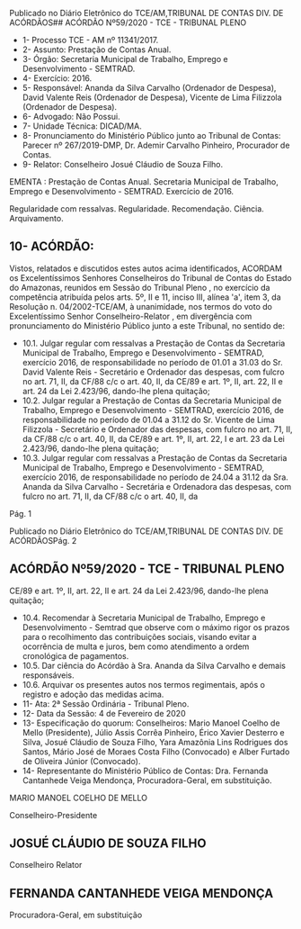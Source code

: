 Publicado  no  Diário  Eletrônico do TCE/AM,TRIBUNAL DE CONTAS DIV. DE ACÓRDÃOS## ACÓRDÃO Nº59/2020 - TCE - TRIBUNAL PLENO

- 1- Processo TCE - AM nº 11341/2017.
- 2- Assunto: Prestação de Contas Anual.
- 3- Órgão: Secretaria Municipal de Trabalho, Emprego e Desenvolvimento - SEMTRAD.
- 4- Exercício: 2016.
- 5- Responsável: Ananda da Silva Carvalho (Ordenador de Despesa), David Valente Reis (Ordenador de Despesa), Vicente de Lima Filizzola (Ordenador de Despesa).
- 6- Advogado: Não Possui.
- 7- Unidade Técnica: DICAD/MA.
- 8- Pronunciamento  do  Ministério  Público  junto  ao  Tribunal  de  Contas: Parecer  nº 267/2019-DMP, Dr. Ademir Carvalho Pinheiro, Procurador de Contas.
- 9- Relator: Conselheiro Josué Cláudio de Souza Filho.

EMENTA :  Prestação  de  Contas  Anual.  Secretaria Municipal de Trabalho, Emprego e Desenvolvimento - SEMTRAD. Exercício de 2016.

Regularidade com ressalvas. Regularidade. Recomendação. Ciência. Arquivamento.

## 10-  ACÓRDÃO:

Vistos, relatados e discutidos estes autos acima identificados, ACORDAM os Excelentíssimos Senhores Conselheiros do Tribunal de Contas do Estado do Amazonas, reunidos em Sessão do Tribunal Pleno , no exercício da competência atribuída pelos arts. 5º, II e 11, inciso III, alínea 'a', item 3, da Resolução n. 04/2002-TCE/AM, à unanimidade, nos termos do voto do Excelentíssimo Senhor Conselheiro-Relator , em divergência com pronunciamento do Ministério Público junto a este Tribunal, no sentido de:

- 10.1. Julgar regular com ressalvas a Prestação de Contas da Secretaria Municipal  de  Trabalho,  Emprego  e  Desenvolvimento  -  SEMTRAD, exercício 2016, de responsabilidade  no período de 01.01 a 31.03 do Sr.  David  Valente  Reis - Secretário e  Ordenador das  despesas, com fulcro no art. 71, II, da CF/88 c/c o art. 40, II, da CE/89 e art. 1º, II, art. 22, II e art. 24 da Lei 2.423/96, dando-lhe plena quitação;
- 10.2. Julgar  regular a  Prestação  de  Contas  da  Secretaria  Municipal  de Trabalho, Emprego e Desenvolvimento - SEMTRAD, exercício 2016, de responsabilidade no período de 01.04 a 31.12 do Sr. Vicente de Lima Filizzola -  Secretário e  Ordenador das  despesas,  com  fulcro no art. 71, II, da CF/88 c/c o art. 40, II, da CE/89 e art. 1º, II, art. 22, I e art. 23 da Lei 2.423/96, dando-lhe plena quitação;
- 10.3. Julgar regular com ressalvas a Prestação de Contas da Secretaria Municipal  de  Trabalho,  Emprego  e  Desenvolvimento  -  SEMTRAD, exercício  2016,  de  responsabilidade  no  período  de  24.04  a  31.12 da Sra.  Ananda  da  Silva  Carvalho - Secretária e  Ordenadora das despesas,  com  fulcro  no  art.  71,  II,  da  CF/88  c/c  o  art.  40,  II,  da

Pág. 1

Publicado  no  Diário  Eletrônico do TCE/AM,TRIBUNAL DE CONTAS DIV. DE ACÓRDÃOSPág. 2

## ACÓRDÃO Nº59/2020 - TCE - TRIBUNAL PLENO

CE/89 e art.  1º,  II,  art.  22,  II  e  art.  24  da  Lei  2.423/96,  dando-lhe plena quitação;

- 10.4. Recomendar à Secretaria Municipal de Trabalho, Emprego  e Desenvolvimento  -  Semtrad  que observe  com  o  máximo  rigor  os prazos para o recolhimento das contribuições sociais, visando evitar a  ocorrência  de  multa  e  juros,  bem  como  atendimento  a  ordem cronológica de pagamentos.
- 10.5. Dar ciência do Acórdão à Sra. Ananda da Silva Carvalho e demais responsáveis.
- 10.6. Arquivar os presentes autos nos termos regimentais, após o registro e adoção das medidas acima.
- 11-  Ata: 2ª Sessão Ordinária - Tribunal Pleno.
- 12-  Data da Sessão: 4 de Fevereiro de 2020
- 13- Especificação do quorum: Conselheiros: Mario Manoel Coelho de Mello (Presidente), Júlio Assis Corrêa Pinheiro, Érico Xavier Desterro e Silva, Josué Cláudio de Souza Filho, Yara Amazônia Lins Rodrigues dos Santos, Mário José de Moraes Costa Filho (Convocado) e Alber Furtado de Oliveira Júnior (Convocado).
- 14-  Representante do Ministério Público de Contas: Dra. Fernanda Cantanhede Veiga Mendonça, Procuradora-Geral, em substituição.

MARIO MANOEL COELHO DE MELLO

Conselheiro-Presidente

## JOSUÉ CLÁUDIO DE SOUZA FILHO

Conselheiro Relator

## FERNANDA CANTANHEDE VEIGA MENDONÇA

Procuradora-Geral, em substituição
